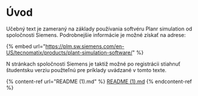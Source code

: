# Úvod

Učebný text je zameraný na základy používania softvéru Planr simulation od spoločnosti Siemens. Podrobnejšie informácie je možné získať na adrese:

{% embed url="https://plm.sw.siemens.com/en-US/tecnomatix/products/plant-simulation-software/" %}

N stránkach spoločnosti Siemens je taktiž možné po registrácii stiahnuť študentsku verziu použteľnú pre príklady uvádzané v tomto texte.

{% content-ref url="README (1).md" %}
[README (1).md](<README (1).md>)
{% endcontent-ref %}

